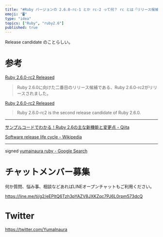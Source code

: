 ```yaml
---
title: "#Ruby バージョンの 2.6.0-rc-1 とか rc-2 って何？ rc とは「リリース候補」という意味らしい。"
emoji: "🖥"
type: "idea"
topics: ["Ruby", "ruby2.6"]
published: true
---
```


Release candidate のことらしい。

# 参考

[Ruby 2.6.0-rc2 Released](https://www.ruby-lang.org/ja/news/2018/12/15/ruby-2-6-0-rc2-released/)

>Ruby 2.6.0に向けた二番目のリリース候補である、Ruby 2.6.0-rc2がリリースされました。

[Ruby 2.6.0-rc2 Released](https://www.ruby-lang.org/en/news/2018/12/15/ruby-2-6-0-rc2-released/)

>Ruby 2.6.0-rc2 is the second release candidate of Ruby 2.6.0.

---


[サンプルコードでわかる！Ruby 2.6の主な新機能と変更点 - Qiita](https://qiita.com/jnchito/items/ce11cb7fccdf4b66af24)

[Software release life cycle - Wikipedia](https://en.wikipedia.org/wiki/Software_release_life_cycle#Release_candidate)

---

signed [yumainaura ruby - Google Search](https://www.google.com/search?q=yumainaura+ruby&oq=yumainaura+ruby&aqs=chrome..69i57j69i60l3.2384j0j7&sourceid=chrome&ie=UTF-8)








<!-- Update From Qiita API -->

# チャットメンバー募集


何か質問、悩み事、相談などあればLINEオープンチャットもご利用ください。

https://line.me/ti/g2/eEPltQ6Tzh3pYAZV8JXKZqc7PJ6L0rpm573dcQ





# Twitter


https://twitter.com/YumaInaura


<!-- Update From Qiita API -->


